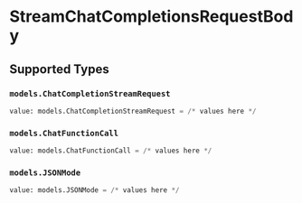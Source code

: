 # StreamChatCompletionsRequestBody


## Supported Types

### `models.ChatCompletionStreamRequest`

```python
value: models.ChatCompletionStreamRequest = /* values here */
```

### `models.ChatFunctionCall`

```python
value: models.ChatFunctionCall = /* values here */
```

### `models.JSONMode`

```python
value: models.JSONMode = /* values here */
```

